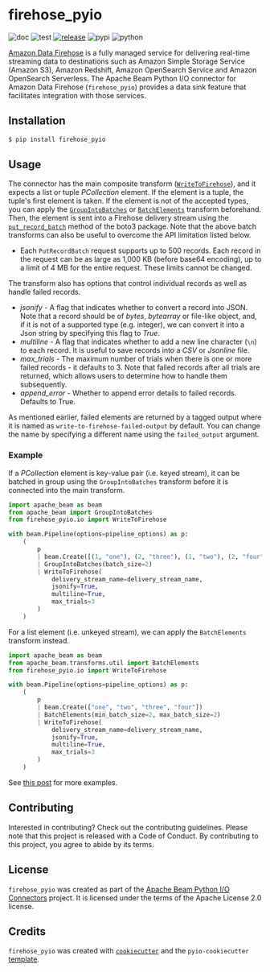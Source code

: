 # firehose_pyio

![doc](https://github.com/beam-pyio/firehose_pyio/workflows/doc/badge.svg)
![test](https://github.com/beam-pyio/firehose_pyio/workflows/test/badge.svg)
[![release](https://img.shields.io/github/release/beam-pyio/firehose_pyio.svg)](https://github.com/beam-pyio/firehose_pyio/releases)
![pypi](https://img.shields.io/pypi/v/firehose_pyio)
![python](https://img.shields.io/pypi/pyversions/firehose_pyio)

[Amazon Data Firehose](https://aws.amazon.com/firehose/) is a fully managed service for delivering real-time streaming data to destinations such as Amazon Simple Storage Service (Amazon S3), Amazon Redshift, Amazon OpenSearch Service and Amazon OpenSearch Serverless. The Apache Beam Python I/O connector for Amazon Data Firehose (`firehose_pyio`) provides a data sink feature that facilitates integration with those services.

## Installation

```bash
$ pip install firehose_pyio
```

## Usage

The connector has the main composite transform ([`WriteToFirehose`](https://beam-pyio.github.io/firehose_pyio/autoapi/firehose_pyio/io/index.html#firehose_pyio.io.WriteToFirehose)), and it expects a list or tuple _PCollection_ element. If the element is a tuple, the tuple's first element is taken. If the element is not of the accepted types, you can apply the [`GroupIntoBatches`](https://beam.apache.org/documentation/transforms/python/aggregation/groupintobatches/) or [`BatchElements`](https://beam.apache.org/releases/pydoc/current/apache_beam.transforms.util.html#apache_beam.transforms.util.BatchElements) transform beforehand. Then, the element is sent into a Firehose delivery stream using the [`put_record_batch`](https://boto3.amazonaws.com/v1/documentation/api/latest/reference/services/firehose/client/put_record_batch.html) method of the boto3 package. Note that the above batch transforms can also be useful to overcome the API limitation listed below.

- Each `PutRecordBatch` request supports up to 500 records. Each record in the request can be as large as 1,000 KB (before base64 encoding), up to a limit of 4 MB for the entire request. These limits cannot be changed.

The transform also has options that control individual records as well as handle failed records.

- _jsonify_ - A flag that indicates whether to convert a record into JSON. Note that a record should be of _bytes_, _bytearray_ or file-like object, and, if it is not of a supported type (e.g. integer), we can convert it into a Json string by specifying this flag to _True_.
- _multiline_ - A flag that indicates whether to add a new line character (`\n`) to each record. It is useful to save records into a _CSV_ or _Jsonline_ file.
- _max_trials_ - The maximum number of trials when there is one or more failed records - it defaults to 3. Note that failed records after all trials are returned, which allows users to determine how to handle them subsequently.
- _append_error_ - Whether to append error details to failed records. Defaults to True.

As mentioned earlier, failed elements are returned by a tagged output where it is named as `write-to-firehose-failed-output` by default. You can change the name by specifying a different name using the `failed_output` argument.

### Example

If a _PCollection_ element is key-value pair (i.e. keyed stream), it can be batched in group using the `GroupIntoBatches` transform before it is connected into the main transform.

```python
import apache_beam as beam
from apache_beam import GroupIntoBatches
from firehose_pyio.io import WriteToFirehose

with beam.Pipeline(options=pipeline_options) as p:
    (
        p
        | beam.Create([(1, "one"), (2, "three"), (1, "two"), (2, "four")])
        | GroupIntoBatches(batch_size=2)
        | WriteToFirehose(
            delivery_stream_name=delivery_stream_name,
            jsonify=True,
            multiline=True,
            max_trials=3
        )
    )
```

For a list element (i.e. unkeyed stream), we can apply the `BatchElements` transform instead.

```python
import apache_beam as beam
from apache_beam.transforms.util import BatchElements
from firehose_pyio.io import WriteToFirehose

with beam.Pipeline(options=pipeline_options) as p:
    (
        p
        | beam.Create(["one", "two", "three", "four"])
        | BatchElements(min_batch_size=2, max_batch_size=2)
        | WriteToFirehose(
            delivery_stream_name=delivery_stream_name,
            jsonify=True,
            multiline=True,
            max_trials=3
        )
    )
```

See [this post](https://beam-pyio.github.io/blog/2024/firehose-pyio-intro/) for more examples.

## Contributing

Interested in contributing? Check out the contributing guidelines. Please note that this project is released with a Code of Conduct. By contributing to this project, you agree to abide by its terms.

## License

`firehose_pyio` was created as part of the [Apache Beam Python I/O Connectors](https://github.com/beam-pyio) project. It is licensed under the terms of the Apache License 2.0 license.

## Credits

`firehose_pyio` was created with [`cookiecutter`](https://cookiecutter.readthedocs.io/en/latest/) and the `pyio-cookiecutter` [template](https://github.com/beam-pyio/pyio-cookiecutter).
